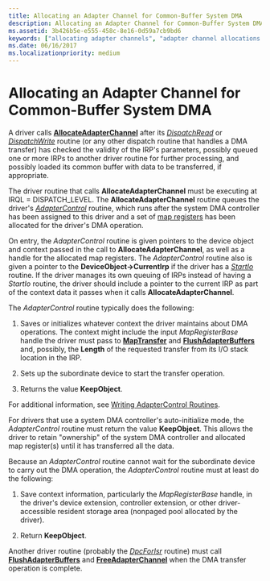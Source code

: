 ```yaml
---
title: Allocating an Adapter Channel for Common-Buffer System DMA
description: Allocating an Adapter Channel for Common-Buffer System DMA
ms.assetid: 3b426b5e-e555-458c-8e16-0d59a7cb9bd6
keywords: ["allocating adapter channels", "adapter channel allocations WDK kernel", "AllocateAdapterChannel", "system DMA WDK kernel , common buffer", "common buffer DMA WDK kernel", "DMA transfers WDK kernel , common buffer"]
ms.date: 06/16/2017
ms.localizationpriority: medium
---
```


# Allocating an Adapter Channel for Common-Buffer System DMA





A driver calls [**AllocateAdapterChannel**](https://docs.microsoft.com/windows-hardware/drivers/ddi/wdm/nc-wdm-pallocate_adapter_channel) after its [*DispatchRead*](https://docs.microsoft.com/windows-hardware/drivers/ddi/wdm/nc-wdm-driver_dispatch) or [*DispatchWrite*](https://docs.microsoft.com/windows-hardware/drivers/ddi/wdm/nc-wdm-driver_dispatch) routine (or any other dispatch routine that handles a DMA transfer) has checked the validity of the IRP's parameters, possibly queued one or more IRPs to another driver routine for further processing, and possibly loaded its common buffer with data to be transferred, if appropriate.

The driver routine that calls **AllocateAdapterChannel** must be executing at IRQL = DISPATCH\_LEVEL. The **AllocateAdapterChannel** routine queues the driver's [*AdapterControl*](https://docs.microsoft.com/windows-hardware/drivers/ddi/wdm/nc-wdm-driver_control) routine, which runs after the system DMA controller has been assigned to this driver and a set of [map registers](map-registers.md) has been allocated for the driver's DMA operation.

On entry, the *AdapterControl* routine is given pointers to the device object and context passed in the call to **AllocateAdapterChannel**, as well as a handle for the allocated map registers. The *AdapterControl* routine also is given a pointer to the **DeviceObject-&gt;CurrentIrp** if the driver has a [*StartIo*](https://docs.microsoft.com/windows-hardware/drivers/ddi/wdm/nc-wdm-driver_startio) routine. If the driver manages its own queuing of IRPs instead of having a *StartIo* routine, the driver should include a pointer to the current IRP as part of the context data it passes when it calls **AllocateAdapterChannel**.

The *AdapterControl* routine typically does the following:

1.  Saves or initializes whatever context the driver maintains about DMA operations. The context might include the input *MapRegisterBase* handle the driver must pass to [**MapTransfer**](https://docs.microsoft.com/windows-hardware/drivers/ddi/wdm/nc-wdm-pmap_transfer) and [**FlushAdapterBuffers**](https://docs.microsoft.com/windows-hardware/drivers/ddi/wdm/nc-wdm-pflush_adapter_buffers) and, possibly, the **Length** of the requested transfer from its I/O stack location in the IRP.

2.  Sets up the subordinate device to start the transfer operation.

3.  Returns the value **KeepObject**.

For additional information, see [Writing AdapterControl Routines](writing-adaptercontrol-routines.md).

For drivers that use a system DMA controller's auto-initialize mode, the *AdapterControl* routine must return the value **KeepObject**. This allows the driver to retain "ownership" of the system DMA controller and allocated map register(s) until it has transferred all the data.

Because an *AdapterControl* routine cannot wait for the subordinate device to carry out the DMA operation, the *AdapterControl* routine must at least do the following:

1.  Save context information, particularly the *MapRegisterBase* handle, in the driver's device extension, controller extension, or other driver-accessible resident storage area (nonpaged pool allocated by the driver).

2.  Return **KeepObject**.

Another driver routine (probably the [*DpcForIsr*](https://docs.microsoft.com/windows-hardware/drivers/ddi/wdm/nc-wdm-io_dpc_routine) routine) must call [**FlushAdapterBuffers**](https://docs.microsoft.com/windows-hardware/drivers/ddi/wdm/nc-wdm-pflush_adapter_buffers) and [**FreeAdapterChannel**](https://docs.microsoft.com/windows-hardware/drivers/ddi/wdm/nc-wdm-pfree_adapter_channel) when the DMA transfer operation is complete.

 

 




